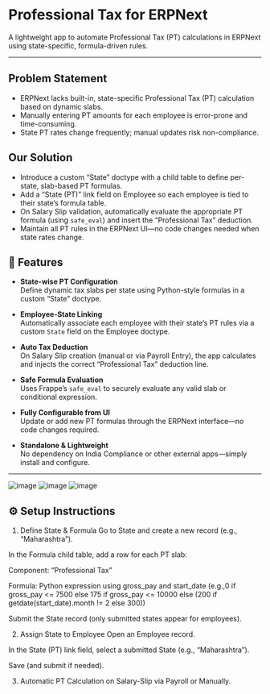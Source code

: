 # Professional Tax for ERPNext

A lightweight app to automate Professional Tax (PT) calculations in ERPNext using state-specific, formula-driven rules.

---

## Problem Statement

- ERPNext lacks built-in, state-specific Professional Tax (PT) calculation based on dynamic slabs.  
- Manually entering PT amounts for each employee is error-prone and time-consuming.  
- State PT rates change frequently; manual updates risk non-compliance.  

## Our Solution

- Introduce a custom “State” doctype with a child table to define per-state, slab-based PT formulas.  
- Add a “State (PT)” link field on Employee so each employee is tied to their state’s formula table.  
- On Salary Slip validation, automatically evaluate the appropriate PT formula (using `safe_eval`) and insert the “Professional Tax” deduction.  
- Maintain all PT rules in the ERPNext UI—no code changes needed when state rates change.  


## 🔧 Features

- **State-wise PT Configuration**  
  Define dynamic tax slabs per state using Python-style formulas in a custom “State” doctype.  

- **Employee-State Linking**  
  Automatically associate each employee with their state’s PT rules via a custom `State` field on the Employee doctype.  

- **Auto Tax Deduction**  
  On Salary Slip creation (manual or via Payroll Entry), the app calculates and injects the correct “Professional Tax” deduction line.  

- **Safe Formula Evaluation**  
  Uses Frappe’s `safe_eval` to securely evaluate any valid slab or conditional expression.  

- **Fully Configurable from UI**  
  Update or add new PT formulas through the ERPNext interface—no code changes required.  

- **Standalone & Lightweight**  
  No dependency on India Compliance or other external apps—simply install and configure.

---
![image](https://github.com/user-attachments/assets/6c6bb534-24e5-48af-818b-e5aafb3ebf7f)
![image](https://github.com/user-attachments/assets/8de0dc90-d296-460a-a324-0529ba99f06e)
![image](https://github.com/user-attachments/assets/c035b62e-1820-4a7d-9111-10b812329583)


## ⚙️ Setup Instructions

1. Define State & Formula
Go to State and create a new record (e.g., “Maharashtra”).

In the Formula child table, add a row for each PT slab:

Component: “Professional Tax”

Formula: Python expression using gross_pay and start_date (e.g.,0 if gross_pay <= 7500 else 175 if gross_pay <= 10000 else (200 if getdate(start_date).month != 2 else 300))

Submit the State record (only submitted states appear for employees).

2. Assign State to Employee
Open an Employee record.

In the State (PT) link field, select a submitted State (e.g., “Maharashtra”).

Save (and submit if needed).

3. Automatic PT Calculation on Salary-Slip via Payroll or Manually.